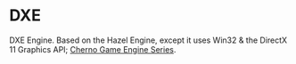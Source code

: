 # DXE
DXE Engine. Based on the Hazel Engine, except it uses Win32 & the DirectX 11 Graphics API; [Cherno Game Engine Series](https://www.youtube.com/playlist?list=PLlrATfBNZ98dC-V-N3m0Go4deliWHPFwT).
